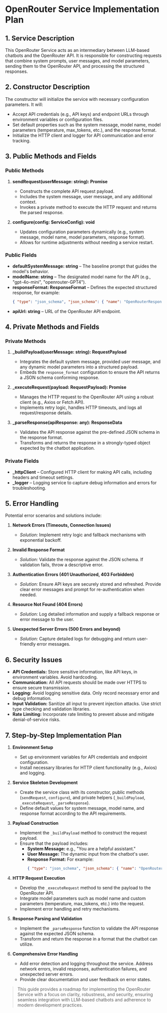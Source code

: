 # OpenRouter Service Implementation Plan

## 1. Service Description

This OpenRouter Service acts as an intermediary between LLM-based chatbots and the OpenRouter API. It is responsible for constructing requests that combine system prompts, user messages, and model parameters, sending them to the OpenRouter API, and processing the structured responses. 

## 2. Constructor Description

The constructor will initialize the service with necessary configuration parameters. It will:

- Accept API credentials (e.g., API keys) and endpoint URLs through environment variables or configuration files.
- Set default properties such as the system message, model name, model parameters (temperature, max_tokens, etc.), and the response format.
- Initialize the HTTP client and logger for API communication and error tracking.

## 3. Public Methods and Fields

### Public Methods

1. **sendRequest(userMessage: string): Promise<ResponseData>**
   - Constructs the complete API request payload.
   - Includes the system message, user message, and any additional context.
   - Invokes a private method to execute the HTTP request and returns the parsed response.

2. **configure(config: ServiceConfig): void**
   - Updates configuration parameters dynamically (e.g., system message, model name, model parameters, response format).
   - Allows for runtime adjustments without needing a service restart.

### Public Fields

- **defaultSystemMessage: string** – The baseline prompt that guides the model's behavior.
- **modelName: string** – The designated model name for the API (e.g., "gpt-4o-mini", "openrouter-GPT4").
- **responseFormat: ResponseFormat** – Defines the expected structured response, for example:
  ```json
  { "type": "json_schema", "json_schema": { "name": "OpenRouterResponse", "strict": true, "schema": { "message": "string", "usage": "number" } } }
  ```
- **apiUrl: string** – URL of the OpenRouter API endpoint.

## 4. Private Methods and Fields

### Private Methods

1. **_buildPayload(userMessage: string): RequestPayload**
   - Integrates the default system message, provided user message, and any dynamic model parameters into a structured payload.
   - Embeds the `response_format` configuration to ensure the API returns a JSON schema conforming response.

2. **_executeRequest(payload: RequestPayload): Promise<ResponseData>**
   - Manages the HTTP request to the OpenRouter API using a robust client (e.g., Axios or Fetch API).
   - Implements retry logic, handles HTTP timeouts, and logs all request/response details.

3. **_parseResponse(apiResponse: any): ResponseData**
   - Validates the API response against the pre-defined JSON schema in the response format.
   - Transforms and returns the response in a strongly-typed object expected by the chatbot application.

### Private Fields

- **_httpClient** – Configured HTTP client for making API calls, including headers and timeout settings.
- **_logger** – Logging service to capture debug information and errors for troubleshooting.

## 5. Error Handling

Potential error scenarios and solutions include:

1. **Network Errors (Timeouts, Connection Issues)**
   - *Solution:* Implement retry logic and fallback mechanisms with exponential backoff.

2. **Invalid Response Format**
   - *Solution:* Validate the response against the JSON schema. If validation fails, throw a descriptive error.

3. **Authentication Errors (401 Unauthorized, 403 Forbidden)**
   - *Solution:* Ensure API keys are securely stored and refreshed. Provide clear error messages and prompt for re-authentication when needed.

4. **Resource Not Found (404 Errors)**
   - *Solution:* Log detailed information and supply a fallback response or error message to the user.

5. **Unexpected Server Errors (500 Errors and beyond)**
   - *Solution:* Capture detailed logs for debugging and return user-friendly error messages.

## 6. Security Issues

- **API Credentials:** Store sensitive information, like API keys, in environment variables. Avoid hardcoding.
- **Communication:** All API requests should be made over HTTPS to ensure secure transmission.
- **Logging:** Avoid logging sensitive data. Only record necessary error and debug information.
- **Input Validation:** Sanitize all input to prevent injection attacks. Use strict type checking and validation libraries.
- **Rate Limiting:** Incorporate rate limiting to prevent abuse and mitigate denial-of-service risks.

## 7. Step-by-Step Implementation Plan

1. **Environment Setup**
   - Set up environment variables for API credentials and endpoint configuration.
   - Install necessary libraries for HTTP client functionality (e.g., Axios) and logging.

2. **Service Skeleton Development**
   - Create the service class with its constructor, public methods (`sendRequest`, `configure`), and private helpers (`_buildPayload`, `_executeRequest`, `_parseResponse`).
   - Define default values for system message, model name, and response format according to the API requirements.

3. **Payload Construction**
   - Implement the `_buildPayload` method to construct the request payload.
   - Ensure that the payload includes:
     - **System Message:** e.g., "You are a helpful assistant."
     - **User Message:** The dynamic input from the chatbot's user.
     - **Response Format:** For example:
       ```json
       { "type": "json_schema", "json_schema": { "name": "OpenRouterResponse", "strict": true, "schema": { "message": "string", "usage": "number" } } }
       ```

4. **HTTP Request Execution**
   - Develop the `_executeRequest` method to send the payload to the OpenRouter API.
   - Integrate model parameters such as model name and custom parameters (temperature, max_tokens, etc.) into the request.
   - Implement error handling and retry mechanisms.

5. **Response Parsing and Validation**
   - Implement the `_parseResponse` function to validate the API response against the expected JSON schema.
   - Transform and return the response in a format that the chatbot can utilize.

6. **Comprehensive Error Handling**
   - Add error detection and logging throughout the service. Address network errors, invalid responses, authentication failures, and unexpected server errors.
   - Provide clear documentation and user feedback on error states.


> This guide provides a roadmap for implementing the OpenRouter Service with a focus on clarity, robustness, and security, ensuring seamless integration with LLM-based chatbots and adherence to modern development practices. 